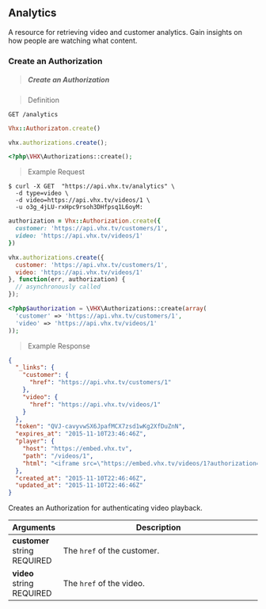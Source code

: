 <!-- ___ANALYTICS_____________________________ -->
<h2 class="is-api head-3 margin-top-large margin-bottom-medium" id="analytics">Analytics</h2>

<section class="text-2 contain">
  <p>A resource for retrieving video and customer analytics. Gain insights on how people are watching what content.</p>
</section>

<h3 class="text-2 text--navy text--bold is-api margin-top-large margin-bottom-medium" id="analytics-create">Create an Authorization</h3>

> <h5 class="head-5 text--white margin-bottom-medium">Create an Authorization</h5>

> Definition

```shell
GET /analytics
```

```ruby
Vhx::Authorizaton.create()
```

```javascript
vhx.authorizations.create();
```

```php
<?php\VHX\Authorizations::create();
```

> Example Request

```shell
$ curl -X GET  "https://api.vhx.tv/analytics" \
  -d type=video \
  -d video=https://api.vhx.tv/videos/1 \
  -u o3g_4jLU-rxHpc9rsoh3DHfpsq1L6oyM:
```

```ruby
authorization = Vhx::Authorization.create({
  customer: 'https://api.vhx.tv/customers/1',
  video: 'https://api.vhx.tv/videos/1'
})
```

```javascript
vhx.authorizations.create({
  customer: 'https://api.vhx.tv/customers/1',
  video: 'https://api.vhx.tv/videos/1'
}, function(err, authorization) {
  // asynchronously called
});
```

```php
<?php$authorization = \VHX\Authorizations::create(array(
  'customer' => 'https://api.vhx.tv/customers/1',
  'video' => 'https://api.vhx.tv/videos/1'
));
```


> Example Response

```json
{
  "_links": {
    "customer": {
      "href": "https://api.vhx.tv/customers/1"
    },
    "video": {
      "href": "https://api.vhx.tv/videos/1"
    }
  },
  "token": "QVJ-cavyvwSX6JpafMCX7zsd1wKg2XfDuZnN",
  "expires_at": "2015-11-10T23:46:46Z",
  "player": {
    "host": "https://embed.vhx.tv",
    "path": "/videos/1",
    "html": "<iframe src=\"https://embed.vhx.tv/videos/1?authorization=QVJ-cavyvwSX6JpafMCX7zsd1wKg2XfDuZnN\" width=\"640\" height=\"360\" frameborder=\"0\" webkitAllowFullScreen mozallowfullscreen allowFullScreen></iframe>"
  },
  "created_at": "2015-11-10T22:46:46Z",
  "updated_at": "2015-11-10T22:46:46Z"
}
```

<section class="text-2 contain">
  <p>Creates an Authorization for authenticating video playback.</p>
</section>

<table>
  <thead>
    <tr class="text-2">
      <th class="padding-medium nowrap">Arguments</th>
      <th class="padding-medium" width="100%">Description</th>
    </tr>
  </thead>

  <tbody>
    <tr class="text-2 border-bottom border--light-gray">
      <td>
        <strong class="is-block text--navy">customer</strong>
        <span class="is-block text--transparent text-3">string</span>
        <span class="text--yellow text-3">REQUIRED</span>
      </td>
      <td>The <code>href</code> of the customer.</td>
    </tr>
    <tr class="text-2 border-bottom border--light-gray">
      <td>
        <strong class="is-block text--navy">video</strong>
        <span class="is-block text--transparent text-3">string</span>
        <span class="text--yellow text-3">REQUIRED</span>
      </td>
      <td>The <code>href</code> of the video.</td>
    </tr>
  </tbody>
</table>
